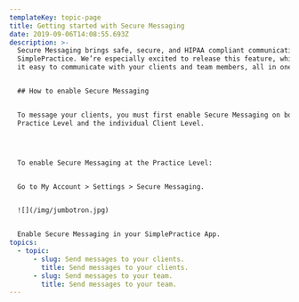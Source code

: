 ```yaml
---
templateKey: topic-page
title: Getting started with Secure Messaging
date: 2019-09-06T14:08:55.693Z
description: >-
  Secure Messaging brings safe, secure, and HIPAA compliant communication to
  SimplePractice. We’re especially excited to release this feature, which makes
  it easy to communicate with your clients and team members, all in one place!


  ## How to enable Secure Messaging


  To message your clients, you must first enable Secure Messaging on both the
  Practice Level and the individual Client Level.




  To enable Secure Messaging at the Practice Level:


  Go to My Account > Settings > Secure Messaging.


  ![](/img/jumbotron.jpg)


  Enable Secure Messaging in your SimplePractice App.
topics:
  - topic:
      - slug: Send messages to your clients.
        title: Send messages to your clients.
      - slug: Send messages to your team.
        title: Send messages to your team.
---
```


